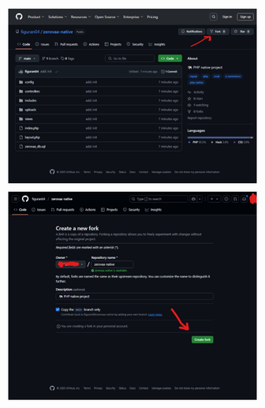 ![01](https://raw.githubusercontent.com/figuran04/zerovaa-native/main/uploads/01-zerovaa-native.jpeg)

![02](https://raw.githubusercontent.com/figuran04/zerovaa-native/main/uploads/02-zerovaa-native.jpeg)
